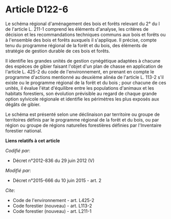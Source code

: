 # Article D122-6

Le schéma régional d'aménagement des bois et forêts relevant du 2° du I de l'article L. 211-1 comprend les éléments
d'analyse, les critères de décision et les recommandations techniques communs aux bois et forêts ou à l'ensemble des bois et
forêts auxquels il s'applique. Il précise, compte tenu du programme régional de la forêt et du bois, des éléments de
stratégie de gestion durable de ces bois et forêts.

Il identifie les grandes unités de gestion cynégétique adaptées à chacune des espèces de gibier faisant l'objet d'un plan de
chasse en application de l'article L. 425-2 du code de l'environnement, en prenant en compte le programme d'actions mentionné
au deuxième alinéa de l'article L. 113-2 s'il existe ou le programme régional de la forêt et du bois ; pour chacune de ces
unités, il évalue l'état d'équilibre entre les populations d'animaux et les habitats forestiers, son évolution prévisible au
regard de chaque grande option sylvicole régionale et identifie les périmètres les plus exposés aux dégâts de gibier.

Le schéma est présenté selon une déclinaison par territoire ou groupe de territoires définis par le programme régional de la
forêt et du bois, ou par région ou groupe de régions naturelles forestières définies par l'Inventaire forestier national.

**Liens relatifs à cet article**

_Codifié par_:

  - Décret n°2012-836 du 29 juin 2012 (V)

_Modifié par_:

  - Décret n°2015-666 du 10 juin 2015 - art. 2

_Cite_:

  - Code de l'environnement - art. L425-2
  - Code forestier (nouveau) - art. L113-2
  - Code forestier (nouveau) - art. L211-1
